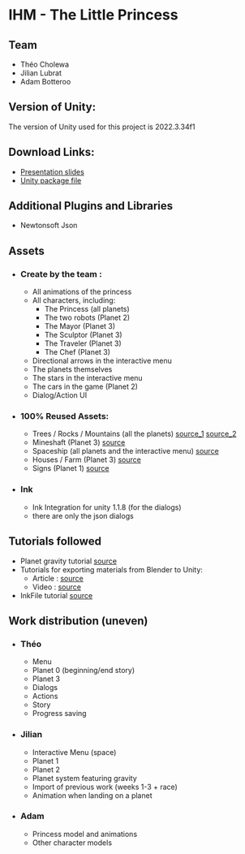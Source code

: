 ﻿# IHM - The Little Princess

## Team

- Théo Cholewa
- Jilian Lubrat
- Adam Botteroo

## Version of Unity:
The version of Unity used for this project is 2022.3.34f1

## Download Links:
- [Presentation slides](https://docs.google.com/presentation/d/1xdE-31O4nPkUNoVRPFLlrhInRF5u_cL06KqWYJiBcQA/edit?usp=sharing)
- [Unity package file]()

## Additional Plugins and Libraries
- Newtonsoft Json

## Assets

- ### Create by the team :
    - All animations of the princess
    - All characters, including:
      - The Princess (all planets)
      - The two robots (Planet 2)
      - The Mayor (Planet 3) 
      - The Sculptor (Planet 3) 
      - The Traveler (Planet 3)   
      - The Chef (Planet 3) 
    - Directional arrows in the interactive menu
    - The planets themselves
    - The stars in the interactive menu
    - The cars in the game (Planet 2)
    - Dialog/Action UI

- ### 100% Reused Assets:
  - Trees / Rocks / Mountains (all the planets) [source_1](https://assetstore.unity.com/packages/3d/environments/lowpoly-forest-lite-291277) [source_2](https://assetstore.unity.com/packages/3d/environments/landscapes/free-low-poly-nature-forest-205742)
  - Mineshaft (Planet 3) [source](https://assetstore.unity.com/packages/3d/props/free-mining-pack-low-poly-ores-gems-tools-props-189962)
  - Spaceship (all planets and the interactive menu) [source](https://sketchfab.com/3d-models/low-poly-space-ship-587941c9c11742c6b82dfb99e7b210b9#download)
  - Houses / Farm (Planet 3) [source](https://assetstore.unity.com/packages/3d/environments/lowpoly-nature-village-pack-165318)
  - Signs (Planet 1) [source](https://assetstore.unity.com/packages/3d/environments/fantasy/fantasy-lowpoly-pack-demo-301518)

- ### Ink
  - Ink Integration for unity 1.1.8 (for the dialogs)
  - there are only the json dialogs

## Tutorials followed
- Planet gravity tutorial [source](https://www.youtube.com/watch?v=x_5pxFtDMMI)
- Tutorials for exporting materials from Blender to Unity:
  - Article : [source](https://makeyourgame.fun/tutoriel/jeux-videos/unity/utiliser-une-texture-blender-dans-unity)
  - Video : [source](https://www.youtube.com/watch?v=3S0QuJD1UfQ)
- InkFile tutorial [source](https://youtu.be/-nK-tQ_vc0Y?si=XkRO7YqYDkUkzAKw)

## Work distribution (uneven)
- ### Théo
  - Menu
  - Planet 0 (beginning/end story)
  - Planet 3
  - Dialogs
  - Actions 
  - Story
  - Progress saving
- ### Jilian 
  - Interactive Menu (space) 
  - Planet 1
  - Planet 2
  - Planet system featuring gravity
  - Import of previous work  (weeks 1-3 + race)
  - Animation when landing on a planet
- ### Adam 
  - Princess model and animations
  - Other character models